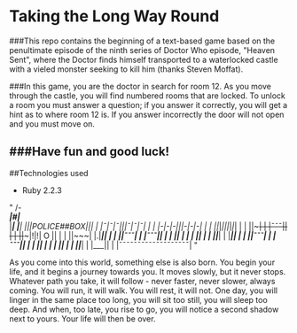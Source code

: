  # Taking the Long Way Round

 ###This repo contains the beginning of a text-based game based on the penultimate episode of the ninth series of Doctor Who episode, "Heaven Sent", where the Doctor finds himself transported to a waterlocked castle with a vieled monster seeking to kill him (thanks Steven Moffat). 

###In this game, you are the doctor in search for room 12. As you move through the castle, you will find numbered rooms that are locked. To unlock a room you must answer a question; if you answer it correctly, you will get a hint as to where room 12 is. If you answer incorrectly the door will not open and you must move on. 

###Have fun and good luck!
---

##Technologies used 
* Ruby 2.2.3


 "        /-\
    _____|#|_____       
   |_____________|
  |_______________|
|||_POLICE_##_BOX_|||
 | |¯|¯|¯|||¯|¯|¯| | 
 | |-|-|-|||-|-|-| |
 | |_|_|_|||_|_|_| |
 | ||~~~| | |¯¯¯|| |
 | ||~~~|!|!| O || |
 | ||~~~| |.|___|| |
 | ||¯¯¯| | |¯¯¯|| |
 | ||   | | |   || |
 | ||___| | |___|| |
 | ||¯¯¯| | |¯¯¯|| |
 | ||   | | |   || |
 | ||___| | |___|| |
|¯¯¯¯¯¯¯¯¯¯¯¯¯¯¯¯¯¯¯| " 

As you come into this world, something else is also born. You begin your life, and it begins a journey towards you. It moves slowly, but it never stops. Whatever path you take, it will follow - never faster, never slower, always coming. You will run, it will walk. You will rest, it will not. One day, you will linger in the same place too long, you will sit too still, you will sleep too deep. And when, too late, you rise to go, you will notice a second shadow next to yours. Your life will then be over.